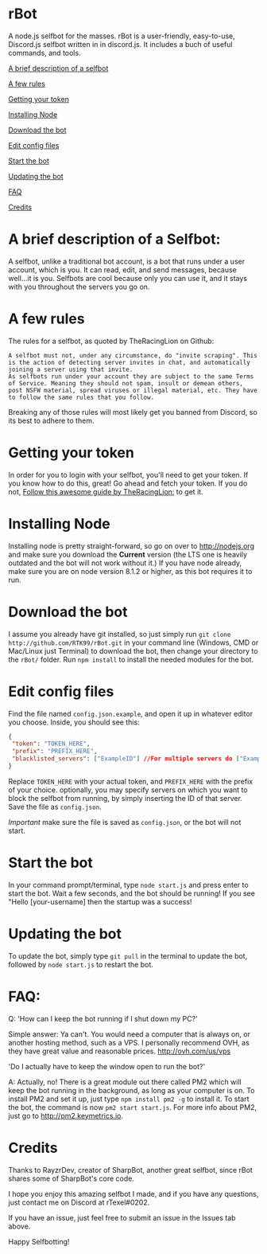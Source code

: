 # rBot
A node.js selfbot for the masses.
rBot is a user-friendly, easy-to-use, Discord.js selfbot written in in discord.js. It includes a buch of useful commands, and tools.

[A brief description of a selfbot](#a-brief-description-of-a-selfbot)

[A few rules](#a-few-rules)

[Getting your token](#getting-your-token)

[Installing Node](#installing-node)

[Download the bot](#download-the-bot)

[Edit config files](#edit-config-files)

[Start the bot](#start-the-bot)

[Updating the bot](#updating-the-bot)

[FAQ](#faq)

[Credits](#credits)

# A brief description of a Selfbot:

A selfbot, unlike a traditional bot account, is a bot that runs under a user account, which is you. It can read, edit, and send messages, because well...it is you. Selfbots are cool because only you can use it, and it stays with you throughout the servers you go on.

# A few rules

The rules for a selfbot, as quoted by TheRacingLion on Github: 

```A selfbot must not, under any circumstance, respond to other user's messages. This means it should not respond to commands, should not autoreply to certain keywords, etc. You must be the only one that can control it.
A selfbot must not, under any circumstance, do "invite scraping". This is the action of detecting server invites in chat, and automatically joining a server using that invite.
As selfbots run under your account they are subject to the same Terms of Service. Meaning they should not spam, insult or demean others, post NSFW material, spread viruses or illegal material, etc. They have to follow the same rules that you follow.
```

Breaking any of those rules will most likely get you banned from Discord, so its best to adhere to them.

# Getting your token

In order for you to login with your selfbot, you'll need to get your token. If you know how to do this, great! Go ahead and fetch your token. If you do not, [Follow this awesome guide by TheRacingLion:](https://github.com/TheRacingLion/Discord-SelfBot/wiki/Discord-Token-Tutorial) to get it.

# Installing Node

Installing node is pretty straight-forward, so go on over to http://nodejs.org and make sure you download the **Current** version (the LTS one is heavily outdated and the bot will not work without it.) If you have node already, make sure you are on node version 8.1.2 or higher, as this bot requires it to run. 

# Download the bot

I assume you already have git installed, so just simply run `git clone http://github.com/RTK99/rBot.git` in your command line (Windows, CMD or Mac/Linux just Terminal) to download the bot, then change your directory to the `rBot/` folder. Run `npm install` to install the needed modules for the bot.

# Edit config files

Find the file named `config.json.example`, and open it up in whatever editor you choose. Inside, you should see this:
```json
{
 "token": "TOKEN_HERE", 
 "prefix": "PREFIX_HERE",
 "blacklisted_servers": ["ExampleID"] //For multiple servers do ["Example1", "Example2"], so on, so forth
}
```

Replace `TOKEN_HERE` with your actual token, and `PREFIX_HERE` with the prefix of your choice. optionally, you may specify servers on which you want to block the selfbot from running, by simply inserting the ID of that server. Save the file as `config.json`.

*Important* make sure the file is saved as `config.json`, or the bot will not start. 

# Start the bot

In your command prompt/terminal, type `node start.js` and press enter to start the bot. Wait a few seconds, and the bot should be running! If you see "Hello [your-username] then the startup was a success!

# Updating the bot

To update the bot, simply type `git pull` in the terminal to update the bot, followed by `node start.js` to restart the bot.

# FAQ:
Q: 'How can I keep the bot running if I shut down my PC?'

Simple answer: Ya can't. You would need a computer that is always on, or another hosting method, such as a VPS. I personally recommend OVH, as they have great value and reasonable prices. http://ovh.com/us/vps

'Do I actually have to keep the window open to run the bot?'

A: Actually, no! There is a great module out there called PM2 which will keep the bot running in the background, as long as your computer is on. To install PM2 and set it up, just type `npm install pm2 -g` to install it. To start the bot, the command is now `pm2 start start.js`. For more info about PM2, just go to http://pm2.keymetrics.io.

# Credits

Thanks to RayzrDev, creator of SharpBot, another great selfbot, since rBot shares some of SharpBot's core code.

I hope you enjoy this amazing selfbot I made, and if you have any questions, just contact me on Discord at rTexel#0202.

If you have an issue, just feel free to submit an issue in the Issues tab above.

Happy Selfbotting!

